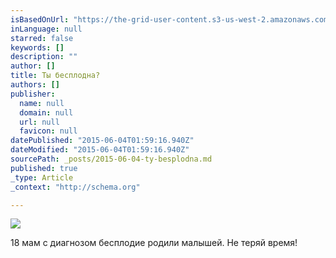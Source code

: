 ```yaml
---
isBasedOnUrl: "https://the-grid-user-content.s3-us-west-2.amazonaws.com/8c2dc464-cc94-4e46-9497-63340d972cd3.JPG"
inLanguage: null
starred: false
keywords: []
description: ""
author: []
title: Ты бесплодна?
authors: []
publisher:
  name: null
  domain: null
  url: null
  favicon: null
datePublished: "2015-06-04T01:59:16.940Z"
dateModified: "2015-06-04T01:59:16.940Z"
sourcePath: _posts/2015-06-04-ty-besplodna.md
published: true
_type: Article
_context: "http://schema.org"

---
```

![](https://the-grid-user-content.s3-us-west-2.amazonaws.com/8c2dc464-cc94-4e46-9497-63340d972cd3.JPG)

18 мам с диагнозом бесплодие родили малышей. Не теряй время!